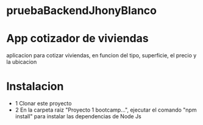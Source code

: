 # pruebaBackendJhonyBlanco

# App cotizador de viviendas
aplicacion para cotizar viviendas, en funcion del tipo, superficie, el precio y la ubicacion

# Instalacion
* 1 Clonar este proyecto
* 2 En la carpeta raiz "Proyecto 1 bootcamp...", ejecutar el comando "npm install" para instalar las dependencias de Node Js
